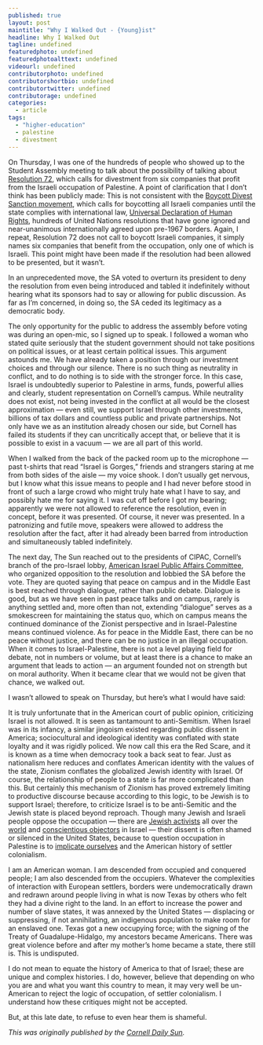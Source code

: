 ```yaml
---
published: true
layout: post
maintitle: "Why I Walked Out - {Young}ist"
headline: Why I Walked Out
tagline: undefined
featuredphoto: undefined
featuredphotoalttext: undefined
videourl: undefined
contributorphoto: undefined
contributorshortbio: undefined
contributortwitter: undefined
contributorage: undefined
categories: 
  - article
tags: 
  - "higher-education"
  - palestine
  - divestment
---
```


On Thursday, I was one of the hundreds of people who showed up to the Student Assembly meeting to talk about the possibility of talking about [Resolution 72](https://assembly.cornell.edu/staffing/motions/311), which calls for divestment from six companies that profit from the Israeli occupation of Palestine. A point of clarification that I don’t think has been publicly made: This is not consistent with the [Boycott Divest Sanction movement](http://www.bdsmovement.net/call), which calls for boycotting all Israeli companies until the state complies with international law, [Universal Declaration of Human Rights](http://www.un.org/en/documents/udhr/), hundreds of United Nations resolutions that have gone ignored and near-unanimous internationally agreed upon pre-1967 borders. Again, I repeat, Resolution 72 does not call to boycott Israeli companies, it simply names six companies that benefit from the occupation, only one of which is Israeli. This point might have been made if the resolution had been allowed to be presented, but it wasn’t.

In an unprecedented move, the SA voted to overturn its president to deny the resolution from even being introduced and tabled it indefinitely without hearing what its sponsors had to say or allowing for public discussion. As far as I’m concerned, in doing so, the SA ceded its legitimacy as a democratic body.

The only opportunity for the public to address the assembly before voting was during an open-mic, so I signed up to speak. I followed a woman who stated quite seriously that the student government should not take positions on political issues, or at least certain political issues. This argument astounds me. We have already taken a position through our investment choices and through our silence. There is no such thing as neutrality in conflict, and to do nothing is to side with the stronger force. In this case, Israel is undoubtedly superior to Palestine in arms, funds, powerful allies and clearly, student representation on Cornell’s campus. While neutrality does not exist, not being invested in the conflict at all would be the closest approximation — even still, we support Israel through other investments, billions of tax dollars and countless public and private partnerships.  Not only have we as an institution already chosen our side, but Cornell has failed its students if they can uncritically accept that, or believe that it is possible to exist in a vacuum — we are all part of this world.

When I walked from the back of the packed room up to the microphone — past t-shirts that read “Israel is Gorges,” friends and strangers staring at me from both sides of the aisle — my voice shook. I don’t usually get nervous, but I know what this issue means to people and I had never before stood in front of such a large crowd who might truly hate what I have to say, and possibly hate me for saying it. I was cut off before I got my bearing; apparently we were not allowed to reference the resolution, even in concept, before it was presented. Of course, it never was presented. In a patronizing and futile move, speakers were allowed to address the resolution after the fact, after it had already been barred from introduction and simultaneously tabled indefinitely.

The next day, The Sun reached out to the presidents of CIPAC, Cornell’s branch of the pro-Israel lobby, [American Israel Public Affairs Committee](http://www.aipac.org/about/mission), who organized opposition to the resolution and lobbied the SA before the vote. They are quoted saying that peace on campus and in the Middle East is best reached through dialogue, rather than public debate. Dialogue is good, but as we have seen in past peace talks and on campus, rarely is anything settled and, more often than not, extending “dialogue” serves as a smokescreen for maintaining the status quo, which on campus means the continued dominance of the Zionist perspective and in Israel-Palestine means continued violence. As for peace in the Middle East, there can be no peace without justice, and there can be no justice in an illegal occupation. When it comes to Israel-Palestine, there is not a level playing field for debate, not in numbers or volume, but at least there is a chance to make an argument that leads to action — an argument founded not on strength but on moral authority. When it became clear that we would not be given that chance, we walked out.

I wasn’t allowed to speak on Thursday, but here’s what I would have said:

It is truly unfortunate that in the American court of public opinion, criticizing Israel is not allowed. It is seen as tantamount to anti-Semitism. When Israel was in its infancy, a similar jingoism existed regarding public dissent in America; sociocultural and ideological identity was conflated with state loyalty and it was rigidly policed. We now call this era the Red Scare, and it is known as a time when democracy took a back seat to fear. Just as nationalism here reduces and conflates American identity with the values of the state, Zionism conflates the globalized Jewish identity with Israel. Of course, the relationship of people to a state is far more complicated than this. But certainly this mechanism of Zionism has proved extremely limiting to productive discourse because according to this logic, to be Jewish is to support Israel; therefore, to criticize Israel is to be anti-Semitic and the Jewish state is placed beyond reproach. Though many Jewish and Israeli people oppose the occupation — there are [Jewish activists](http://jewishvoiceforpeace.org/) all over the [world](http://ijsn.net/) and [conscientious objectors](http://www.telegraph.co.uk/news/worldnews/middleeast/israel/10763735/Israeli-teenagers-risk-being-sent-to-prison-by-refusing-to-join-the-army.html) in Israel — their dissent is often shamed or silenced in the United States, because to question occupation in Palestine is to [implicate ourselves](http://mondoweiss.net/2012/11/winona-laduke-we-cant-talk-about-israel-because-we-are-israel.html) and the American history of settler colonialism.

I am an American woman. I am descended from occupied and conquered people; I am also descended from the occupiers. Whatever the complexities of interaction with European settlers, borders were undemocratically drawn and redrawn around people living in what is now Texas by others who felt they had a divine right to the land. In an effort to increase the power and number of slave states, it was annexed by the United States — displacing or suppressing, if not annihilating, an indigenous population to make room for an enslaved one. Texas got a new occupying force; with the signing of the Treaty of Guadalupe-Hidalgo, my ancestors became Americans. There was great violence before and after my mother’s home became a state, there still is. This is undisputed.

I do not mean to equate the history of America to that of Israel; these are unique and complex histories. I do, however, believe that depending on who you are and what you want this country to mean, it may very well be un-American to reject the logic of occupation, of settler colonialism. I understand how these critiques might not be accepted.

But, at this late date, to refuse to even hear them is shameful.

_This was originally published by the [Cornell Daily Sun](http://cornellsun.com/blog/2014/04/14/castle-why-i-walked-out/)._